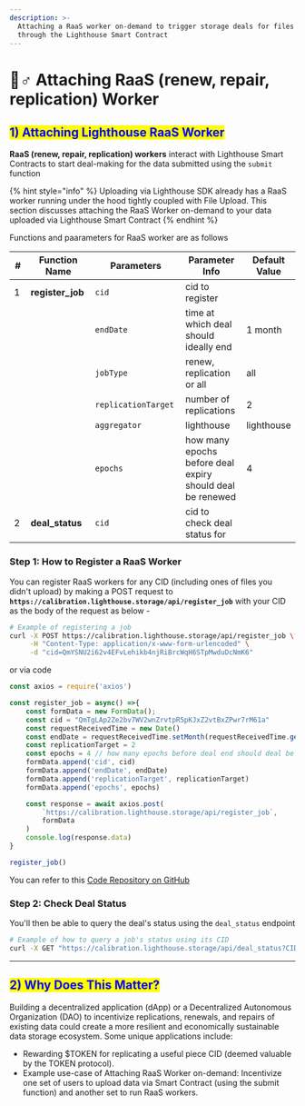 ```yaml
---
description: >-
  Attaching a RaaS worker on-demand to trigger storage deals for files uploaded
  through the Lighthouse Smart Contract
---
```


# 👷♂ Attaching RaaS (renew, repair, replication) Worker

## <mark style="color:blue;">1) Attaching Lighthouse RaaS Worker</mark>

**RaaS (renew, repair, replication) workers** interact with Lighthouse Smart Contracts to start deal-making for the data submitted using the `submit` function

{% hint style="info" %}
Uploading via Lighthouse SDK already has a RaaS worker running under the hood tightly coupled with File Upload. This section discusses attaching the RaaS Worker on-demand to your data uploaded via Lighthouse Smart Contract
{% endhint %}

Functions and paarameters for RaaS worker are as follows

<table><thead><tr><th width="59">#</th><th width="155">Function Name</th><th width="211">Parameters</th><th width="155">Parameter Info</th><th>Default Value</th></tr></thead><tbody><tr><td>1</td><td><strong>register_job</strong></td><td><code>cid</code></td><td>cid to register</td><td></td></tr><tr><td></td><td></td><td><code>endDate</code></td><td>time at which deal should ideally end</td><td>1 month</td></tr><tr><td></td><td></td><td><code>jobType</code></td><td>renew, replication or all</td><td>all</td></tr><tr><td></td><td></td><td><code>replicationTarget</code></td><td>number of replications</td><td>2</td></tr><tr><td></td><td></td><td><code>aggregator</code></td><td>lighthouse</td><td>lighthouse</td></tr><tr><td></td><td></td><td><code>epochs</code></td><td>how many epochs before deal expiry should deal be renewed</td><td>4</td></tr><tr><td>2</td><td><strong>deal_status</strong></td><td><code>cid</code></td><td>cid to check deal status for</td><td></td></tr></tbody></table>

### Step 1: How to Register a RaaS Worker

You can register RaaS workers for any CID (including ones of files you didn't upload) by making a POST request to **`https://calibration.lighthouse.storage/api/register_job`** with your CID as the body of the request as below -&#x20;

```bash
# Example of registering a job
curl -X POST https://calibration.lighthouse.storage/api/register_job \
     -H "Content-Type: application/x-www-form-urlencoded" \
     -d "cid=QmYSNU2i62v4EFvLehikb4njRiBrcWqH6STpMwduDcNmK6"
```

or via code

```javascript
const axios = require('axios')

const register_job = async() =>{
    const formData = new FormData();
    const cid = "QmTgLAp2Ze2bv7WV2wnZrvtpR5pKJxZ2vtBxZPwr7rM61a"
    const requestReceivedTime = new Date()
    const endDate = requestReceivedTime.setMonth(requestReceivedTime.getMonth() + 1)
    const replicationTarget = 2
    const epochs = 4 // how many epochs before deal end should deal be renewed
    formData.append('cid', cid)
    formData.append('endDate', endDate)
    formData.append('replicationTarget', replicationTarget)
    formData.append('epochs', epochs)

    const response = await axios.post(
        `https://calibration.lighthouse.storage/api/register_job`,
        formData
    )
    console.log(response.data)
}

register_job()
```

You can refer to this [Code Repository on GitHub](https://github.com/lighthouse-web3/Lighthouse-FVM-Demo/tree/main/scripts)

### Step 2: Check Deal Status

You'll then be able to query the deal's status using the `deal_status` endpoint

```bash
# Example of how to query a job's status using its CID
curl -X GET "https://calibration.lighthouse.storage/api/deal_status?CID=your_CID_here"
```

***

## <mark style="color:blue;">2) Why Does This Matter?</mark>

Building a decentralized application (dApp) or a Decentralized Autonomous Organization (DAO) to incentivize replications, renewals, and repairs of existing data could create a more resilient and economically sustainable data storage ecosystem. Some unique applications include:

* Rewarding $TOKEN for replicating a useful piece CID (deemed valuable by the TOKEN protocol).
* Example use-case of Attaching RaaS Worker on-demand: Incentivize one set of users to upload data via Smart Contract (using the submit function) and another set to run RaaS workers.

